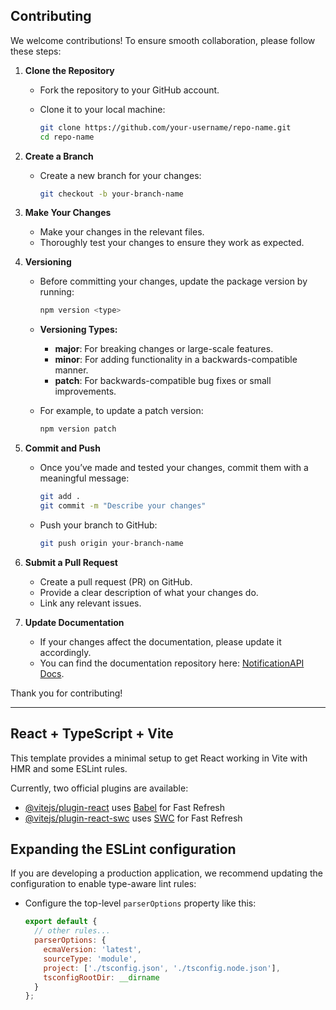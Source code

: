## Contributing

We welcome contributions! To ensure smooth collaboration, please follow these steps:

1. **Clone the Repository**

   - Fork the repository to your GitHub account.
   - Clone it to your local machine:

     ```bash
     git clone https://github.com/your-username/repo-name.git
     cd repo-name
     ```

2. **Create a Branch**

   - Create a new branch for your changes:

     ```bash
     git checkout -b your-branch-name
     ```

3. **Make Your Changes**

   - Make your changes in the relevant files.
   - Thoroughly test your changes to ensure they work as expected.

4. **Versioning**

   - Before committing your changes, update the package version by running:

     ```bash
     npm version <type>
     ```

   - **Versioning Types:**

     - **major**: For breaking changes or large-scale features.
     - **minor**: For adding functionality in a backwards-compatible manner.
     - **patch**: For backwards-compatible bug fixes or small improvements.

   - For example, to update a patch version:

     ```bash
     npm version patch
     ```

5. **Commit and Push**

   - Once you’ve made and tested your changes, commit them with a meaningful message:

     ```bash
     git add .
     git commit -m "Describe your changes"
     ```

   - Push your branch to GitHub:

     ```bash
     git push origin your-branch-name
     ```

6. **Submit a Pull Request**

   - Create a pull request (PR) on GitHub.
   - Provide a clear description of what your changes do.
   - Link any relevant issues.

7. **Update Documentation**
   - If your changes affect the documentation, please update it accordingly.
   - You can find the documentation repository here: [NotificationAPI Docs](https://github.com/notificationapi-com/docs).

Thank you for contributing!

---

## React + TypeScript + Vite

This template provides a minimal setup to get React working in Vite with HMR and some ESLint rules.

Currently, two official plugins are available:

- [@vitejs/plugin-react](https://github.com/vitejs/vite-plugin-react/blob/main/packages/plugin-react/README.md) uses [Babel](https://babeljs.io/) for Fast Refresh
- [@vitejs/plugin-react-swc](https://github.com/vitejs/vite-plugin-react-swc) uses [SWC](https://swc.rs/) for Fast Refresh

## Expanding the ESLint configuration

If you are developing a production application, we recommend updating the configuration to enable type-aware lint rules:

- Configure the top-level `parserOptions` property like this:

  ```js
  export default {
    // other rules...
    parserOptions: {
      ecmaVersion: 'latest',
      sourceType: 'module',
      project: ['./tsconfig.json', './tsconfig.node.json'],
      tsconfigRootDir: __dirname
    }
  };
  ```
